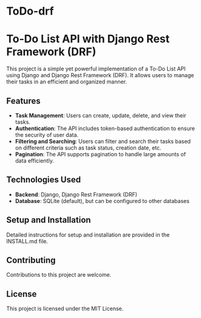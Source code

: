 # ToDo-drf
# To-Do List API with Django Rest Framework (DRF)

This project is a simple yet powerful implementation of a To-Do List API using Django and Django Rest Framework (DRF). It allows users to manage their tasks in an efficient and organized manner.

## Features
- **Task Management**: Users can create, update, delete, and view their tasks.
- **Authentication**: The API includes token-based authentication to ensure the security of user data.
- **Filtering and Searching**: Users can filter and search their tasks based on different criteria such as task status, creation date, etc.
- **Pagination**: The API supports pagination to handle large amounts of data efficiently.

## Technologies Used
- **Backend**: Django, Django Rest Framework (DRF)
- **Database**: SQLite (default), but can be configured to other databases

## Setup and Installation
Detailed instructions for setup and installation are provided in the INSTALL.md file.

## Contributing
Contributions to this project are welcome.

## License
This project is licensed under the MIT License.
